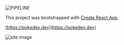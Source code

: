 ![PIPELINE](https://github.com/vitordelfino/pokedex/workflows/PIPELINE/badge.svg?branch=master&event=push)

This project was bootstrapped with [Create React App](https://github.com/facebook/create-react-app).

[https://pokedex.dev](https://pokedex.dev)

![site image](https://i.imgur.com/MnOzJAH.png)
